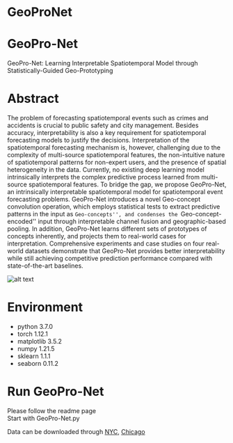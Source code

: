 # GeoProNet

# GeoPro-Net
GeoPro-Net: Learning Interpretable Spatiotemporal Model through Statistically-Guided Geo-Prototyping

# Abstract
The problem of forecasting spatiotemporal events such as crimes and accidents is crucial to public safety and city management. Besides accuracy, interpretability is also a key requirement for spatiotemporal forecasting models to justify the decisions. Interpretation of the spatiotemporal forecasting mechanism is, however, challenging due to the complexity of multi-source spatiotemporal features, the non-intuitive nature of spatiotemporal patterns for non-expert users, and the presence of spatial heterogeneity in the data.
Currently, no existing deep learning model intrinsically interprets the complex predictive process learned from multi-source spatiotemporal features. To bridge the gap, we propose GeoPro-Net, an intrinsically interpretable spatiotemporal model for spatiotemporal event forecasting problems. GeoPro-Net introduces a novel Geo-concept convolution operation, which employs statistical tests to extract predictive patterns in the input as ``Geo-concepts'', and condenses the ``Geo-concept-encoded'' input through interpretable channel fusion and geographic-based pooling. In addition, GeoPro-Net learns different sets of prototypes of concepts inherently, and projects them to real-world cases for interpretation. Comprehensive experiments and case studies on four real-world datasets demonstrate that GeoPro-Net provides better interpretability while still achieving competitive prediction performance compared with state-of-the-art baselines.

![alt text](https://github.com/BANG23333/GeoPro-Net/blob/main/img/framework.jpg)

# Environment
- python 3.7.0
- torch 1.12.1
- matplotlib 3.5.2
- numpy 1.21.5
- sklearn 1.1.1
- seaborn 0.11.2

# Run GeoPro-Net
Please follow the readme page \
Start with GeoPro-Net.py

Data can be downloaded through [NYC](https://drive.google.com/file/d/17Sc5TBSmqqzxI30HfzvJr6xkhVN0ehFm/view?usp=sharing), [Chicago](https://drive.google.com/file/d/1mMhyRK2gDsIFUO9AajWX2cCEntzxB24J/view?usp=sharing)
